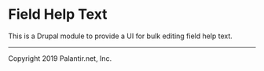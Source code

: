 # Field Help Text

This is a Drupal module to provide a UI for bulk editing field help text.

----
Copyright 2019 Palantir.net, Inc.
